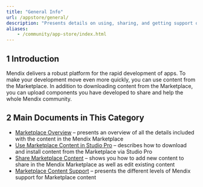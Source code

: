 ```yaml
---
title: "General Info"
url: /appstore/general/
description: "Presents details on using, sharing, and getting support on Mendix Marketplace content."
aliases:
    - /community/app-store/index.html
---
```


## 1 Introduction

Mendix delivers a robust platform for the rapid development of apps. To make your development move even more quickly, you can use content from the Marketplace. In addition to downloading content from the Marketplace, you can upload components you have developed to share and help the whole Mendix community.

## 2 Main Documents in This Category

* [Marketplace Overview](/appstore/general/app-store-overview/) – presents an overview of all the details included with the content in the Mendix Marketplace
* [Use Marketplace Content in Studio Pro](/appstore/general/app-store-content/) – describes how to download and install content from the Marketplace via Studio Pro
* [Share Marketplace Content](/appstore/general/share-app-store-content/) – shows you how to add new content to share in the Mendix Marketplace as well as edit existing content
* [Marketplace Content Support](/appstore/general/app-store-content-support/) – presents the different levels of Mendix support for Marketplace content
